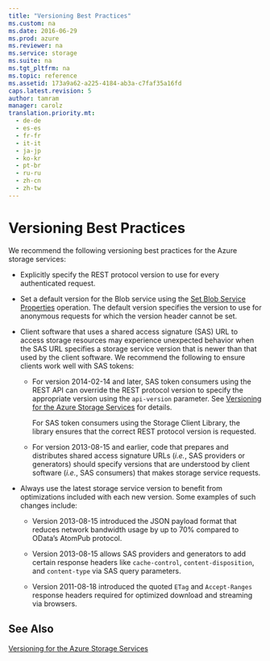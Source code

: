 ```yaml
---
title: "Versioning Best Practices"
ms.custom: na
ms.date: 2016-06-29
ms.prod: azure
ms.reviewer: na
ms.service: storage
ms.suite: na
ms.tgt_pltfrm: na
ms.topic: reference
ms.assetid: 173a9a62-a225-4184-ab3a-c7faf35a16fd
caps.latest.revision: 5
author: tamram
manager: carolz
translation.priority.mt: 
  - de-de
  - es-es
  - fr-fr
  - it-it
  - ja-jp
  - ko-kr
  - pt-br
  - ru-ru
  - zh-cn
  - zh-tw
---
```

# Versioning Best Practices
We recommend the following versioning best practices for the Azure storage services:  
  
-   Explicitly specify the REST protocol version to use for every authenticated request.  
  
-   Set a default version for the Blob service using the [Set Blob Service Properties](../StorageServicesREST/Set-Blob-Service-Properties.md) operation. The default version specifies the version to use for anonymous requests for which the version header cannot be set.  
  
-   Client software that uses a shared access signature (SAS) URL to access storage resources may experience unexpected behavior when the SAS URL specifies a storage service version that is newer than that used by the client software. We recommend the following to ensure clients work well with SAS tokens:  
  
    -   For version 2014-02-14 and later, SAS token consumers using the REST API can override the REST protocol version to specify the appropriate version using the `api-version` parameter. See [Versioning for the Azure Storage Services](../StorageServicesREST/Versioning-for-the-Azure-Storage-Services.md) for details.  
  
         For SAS token consumers using the Storage Client Library, the library ensures that the correct REST protocol version is requested.  
  
    -   For version 2013-08-15 and earlier, code that prepares and distributes shared access signature URLs (*i.e.*, SAS providers or generators) should specify versions that are understood by client software (*i.e.*, SAS consumers) that makes storage service requests.  
  
-   Always use the latest storage service version to benefit from optimizations included with each new version. Some examples of such changes include:  
  
    -   Version 2013-08-15 introduced the JSON payload format that reduces network bandwidth usage by up to 70% compared to OData’s AtomPub protocol.  
  
    -   Version 2013-08-15 allows SAS providers and generators to add certain response headers like `cache-control`, `content-disposition`, and `content-type` via SAS query parameters.  
  
    -   Version 2011-08-18 introduced the quoted `ETag` and `Accept-Ranges` response headers required for optimized download and streaming via browsers.  
  
## See Also  
 [Versioning for the Azure Storage Services](../StorageServicesREST/Versioning-for-the-Azure-Storage-Services.md)